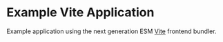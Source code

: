 # Example Vite Application

Example application using the next generation ESM [Vite](https://vitejs.dev/) frontend bundler.
